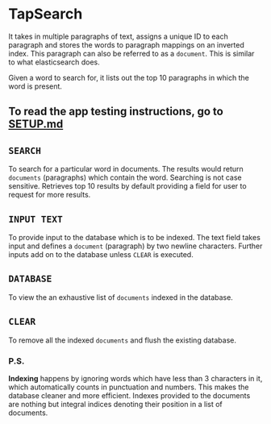 # TapSearch

It takes in multiple paragraphs of text, assigns a unique ID to each paragraph and stores the words to paragraph mappings on an inverted index. This paragraph can also be referred to as a `document`. This is similar to what elasticsearch does.

Given a word to search for, it lists out the top 10 paragraphs in which the word is present.

## To read the app testing instructions, go to [SETUP.md](./SETUP.md)

## `SEARCH`

To search for a particular word in documents. The results would return `documents` (paragraphs) which contain the word. Searching is not case sensitive. Retrieves top 10 results by default providing a field for user to request for more results.

## `INPUT TEXT`

To provide input to the database which is to be indexed. The text field takes input and defines a `document` (paragraph) by two newline characters. Further inputs add on to the database unless `CLEAR` is executed.

## `DATABASE`

To view the an exhaustive list of `documents` indexed in the database.

## `CLEAR`

To remove all the indexed `documents` and flush the existing database.

### **P.S.**

**Indexing** happens by ignoring words which have less than 3 characters in it, which automatically counts in punctuation and numbers. This makes the database cleaner and more efficient. Indexes provided to the documents are nothing but integral indices denoting their position in a list of documents.
